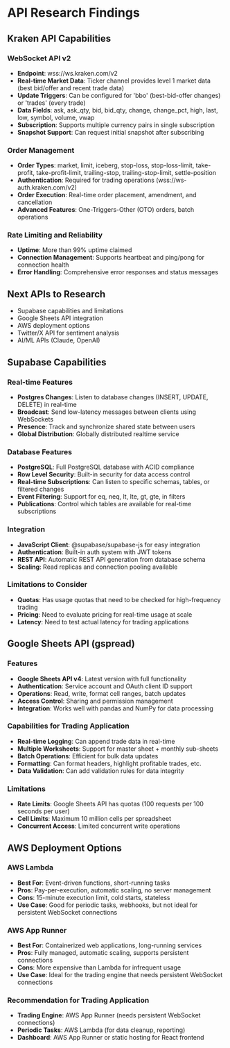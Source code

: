 # API Research Findings

## Kraken API Capabilities

### WebSocket API v2
- **Endpoint**: wss://ws.kraken.com/v2
- **Real-time Market Data**: Ticker channel provides level 1 market data (best bid/offer and recent trade data)
- **Update Triggers**: Can be configured for 'bbo' (best-bid-offer changes) or 'trades' (every trade)
- **Data Fields**: ask, ask_qty, bid, bid_qty, change, change_pct, high, last, low, symbol, volume, vwap
- **Subscription**: Supports multiple currency pairs in single subscription
- **Snapshot Support**: Can request initial snapshot after subscribing

### Order Management
- **Order Types**: market, limit, iceberg, stop-loss, stop-loss-limit, take-profit, take-profit-limit, trailing-stop, trailing-stop-limit, settle-position
- **Authentication**: Required for trading operations (wss://ws-auth.kraken.com/v2)
- **Order Execution**: Real-time order placement, amendment, and cancellation
- **Advanced Features**: One-Triggers-Other (OTO) orders, batch operations

### Rate Limiting and Reliability
- **Uptime**: More than 99% uptime claimed
- **Connection Management**: Supports heartbeat and ping/pong for connection health
- **Error Handling**: Comprehensive error responses and status messages

## Next APIs to Research
- Supabase capabilities and limitations
- Google Sheets API integration
- AWS deployment options
- Twitter/X API for sentiment analysis
- AI/ML APIs (Claude, OpenAI)


## Supabase Capabilities

### Real-time Features
- **Postgres Changes**: Listen to database changes (INSERT, UPDATE, DELETE) in real-time
- **Broadcast**: Send low-latency messages between clients using WebSockets
- **Presence**: Track and synchronize shared state between users
- **Global Distribution**: Globally distributed realtime service

### Database Features
- **PostgreSQL**: Full PostgreSQL database with ACID compliance
- **Row Level Security**: Built-in security for data access control
- **Real-time Subscriptions**: Can listen to specific schemas, tables, or filtered changes
- **Event Filtering**: Support for eq, neq, lt, lte, gt, gte, in filters
- **Publications**: Control which tables are available for real-time subscriptions

### Integration
- **JavaScript Client**: @supabase/supabase-js for easy integration
- **Authentication**: Built-in auth system with JWT tokens
- **REST API**: Automatic REST API generation from database schema
- **Scaling**: Read replicas and connection pooling available

### Limitations to Consider
- **Quotas**: Has usage quotas that need to be checked for high-frequency trading
- **Pricing**: Need to evaluate pricing for real-time usage at scale
- **Latency**: Need to test actual latency for trading applications


## Google Sheets API (gspread)

### Features
- **Google Sheets API v4**: Latest version with full functionality
- **Authentication**: Service account and OAuth client ID support
- **Operations**: Read, write, format cell ranges, batch updates
- **Access Control**: Sharing and permission management
- **Integration**: Works well with pandas and NumPy for data processing

### Capabilities for Trading Application
- **Real-time Logging**: Can append trade data in real-time
- **Multiple Worksheets**: Support for master sheet + monthly sub-sheets
- **Batch Operations**: Efficient for bulk data updates
- **Formatting**: Can format headers, highlight profitable trades, etc.
- **Data Validation**: Can add validation rules for data integrity

### Limitations
- **Rate Limits**: Google Sheets API has quotas (100 requests per 100 seconds per user)
- **Cell Limits**: Maximum 10 million cells per spreadsheet
- **Concurrent Access**: Limited concurrent write operations

## AWS Deployment Options

### AWS Lambda
- **Best For**: Event-driven functions, short-running tasks
- **Pros**: Pay-per-execution, automatic scaling, no server management
- **Cons**: 15-minute execution limit, cold starts, stateless
- **Use Case**: Good for periodic tasks, webhooks, but not ideal for persistent WebSocket connections

### AWS App Runner
- **Best For**: Containerized web applications, long-running services
- **Pros**: Fully managed, automatic scaling, supports persistent connections
- **Cons**: More expensive than Lambda for infrequent usage
- **Use Case**: Ideal for the trading engine that needs persistent WebSocket connections

### Recommendation for Trading Application
- **Trading Engine**: AWS App Runner (needs persistent WebSocket connections)
- **Periodic Tasks**: AWS Lambda (for data cleanup, reporting)
- **Dashboard**: AWS App Runner or static hosting for React frontend

